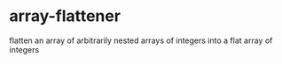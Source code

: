# array-flattener
flatten an array of arbitrarily nested arrays of integers into a flat array of integers
